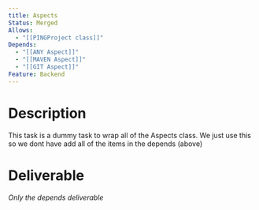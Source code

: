 ```yaml
---
title: Aspects
Status: Merged
Allows:
  - "[[PINGProject class]]"
Depends:
  - "[[ANY Aspect]]"
  - "[[MAVEN Aspect]]"
  - "[[GIT Aspect]]"
Feature: Backend
---
```

# Description
This task is a dummy task to wrap all of the Aspects class.
We just use this so we dont have add all of the items in the depends (above)
# Deliverable
_Only the depends deliverable_